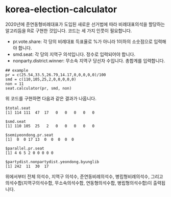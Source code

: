 # korea-election-calculator
2020년에 준연동형비례대표가 도입된 새로운 선거법에 따라 비례대표의석을 할당하는 알고리듬을 R로 구현한 것입니다. 
코드는 세 가지 인풋이 필요합니다. 

- pr.vote.share: 각 당의 비례대표 득표율로 %가 아니라 1이하의 소숫점으로 입력해야 합니다. 
- smd.seat: 각 당의 지역구 의석입니다. 정수로 입력되어야 합니다. 
- nonparty.district.winner: 무소속 지역구 당선자 수입니다. 총합계를 입력합니다.
 
```
## example
pr = c(25.54,33.5,26.79,14.17,0,0,0,0,0)/100
smd = c(110,105,25,2,0,0,0,0,0)
non = 11
seat.calculator(pr, smd, non) 
```

위 코드를 구현하면 다음과 같은 결과가 나옵니다. 
```
$total.seat
[1] 114 111  47  17   0   0   0   0   0

$smd.seat
[1] 110 105  25   2   0   0   0   0   0

$semiyeondong.pr.seat
[1]  0  0 17 13  0  0  0  0  0

$parallel.pr.seat
[1] 4 6 5 2 0 0 0 0 0

$partydist.nonpartydist.yeondong.byunglib
[1] 242  11  30  17
```
위에서부터 전체 의석수, 지역구 의석수, 준연동비례의석수, 병립형비례의석수, 그리고 의석수합(지역구의석수합, 무소속의석수합, 연동형의석수합, 병립형의석수합)이 출력됩니다. 
